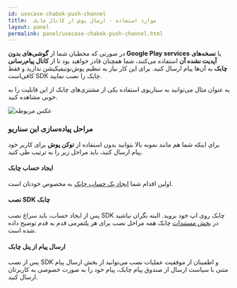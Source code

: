 ```yaml
---
id: usecase-chabok-push-channel
title:  موارد استفاده - ارسال پوش از کانال چابک
layout: panel
permalink: panel/usecase-chabok-push-channel.html
---
```


در صورتی که مخطبان شما از **گوشی‌های بدون Google Play services** یا **نسخه‌های آپدیت نشده آن** استفاده می‌کنند، شما همچنان قادر خواهید بود تا از **کانال پیام‌رسانی چابک** به آن‌ها پیام ارسال کنید. برای این‌ کار نیاز به تنظیم پوش‌نوتیفیکیشن ندارید و فقط کافی‌است SDK چابک را نصب نمایید.

به عنوان مثال می‌توانید به سناریوی استفاده یکی از مشتری‌های چابک از این قابلیت را به خوبی مشاهده کنید.

![عکس مربوطه](http://uupload.ir/files/93xb_notokenk.png)

### مراحل پیاده‌سازی این سناریو

برای اینکه شما هم مانند نمونه بالا بتوانید بدون استفاده از **توکن پوش** برای کاربر خود پیام ارسال کنید، باید مراحل زیر را به ترتیب طی کنید.

#### ایجاد حساب چابک

اولین اقدام شما [ایجاد یک حساب چابک](https://chabokpush.com/register.html) به مخصوص خودتان است.

#### نصب SDK چابک

پس از ایجاد حساب، باید سراغ نصب SDK چابک روی اپ خود بروید. البته نگران نباشید در [بخش مستندات](https://doc.chabokpush.com) چابک همه مراحل نصب برای هر پلتفرمی قدم به قدم توضیح داده شده است.

#### ارسال پیام از پنل چابک 

پس از نصب SDK و اطمینان از موفقیت عملیات نصب می‌توانید از بخش ارسال پیام متنی با سیاست ارسال از صندوق پیام چابک، پیام خود را به صورت خصوصی به کاربرتان ارسال کنید.
